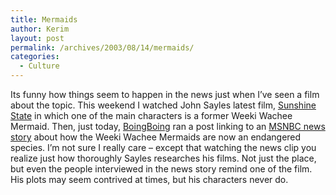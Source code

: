 ```yaml
---
title: Mermaids
author: Kerim
layout: post
permalink: /archives/2003/08/14/mermaids/
categories:
  - Culture
---
```

Its funny how things seem to happen in the news just when I&#8217;ve seen a film about the topic. This weekend I watched John Sayles latest film, <a href="http://us.imdb.com/Title?0286179" onclick="_gaq.push(['_trackEvent', 'outbound-article', 'http://us.imdb.com/Title?0286179', 'Sunshine State']);" >Sunshine State</a> in which one of the main characters is a former Weeki Wachee Mermaid. Then, just today, <a href="http://boingboing.net/2003_08_01_archive.html#200443956" onclick="_gaq.push(['_trackEvent', 'outbound-article', 'http://boingboing.net/2003_08_01_archive.html#200443956', 'BoingBoing']);" >BoingBoing</a> ran a post linking to an <a href="http://www.msnbc.com/news/951625.asp?0ql=c9p" onclick="_gaq.push(['_trackEvent', 'outbound-article', 'http://www.msnbc.com/news/951625.asp?0ql=c9p', 'MSNBC news story']);" >MSNBC news story</a> about how the Weeki Wachee Mermaids are now an endangered species. I&#8217;m not sure I really care &#8211; except that watching the news clip you realize just how thoroughly Sayles researches his films. Not just the place, but even the people interviewed in the news story remind one of the film. His plots may seem contrived at times, but his characters never do.

